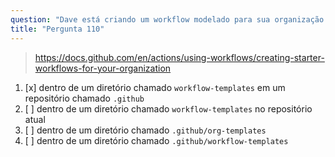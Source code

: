 ```yaml
---
question: "Dave está criando um workflow modelado para sua organização. Onde Dave deve armazenar os arquivos do workflow e os arquivos de metadados associados ao workflow modelado?"
title: "Pergunta 110"
---
```



> https://docs.github.com/en/actions/using-workflows/creating-starter-workflows-for-your-organization
1. [x] dentro de um diretório chamado `workflow-templates` em um repositório chamado `.github`
1. [ ] dentro de um diretório chamado `workflow-templates` no repositório atual
1. [ ] dentro de um diretório chamado `.github/org-templates`
1. [ ] dentro de um diretório chamado `.github/workflow-templates`
